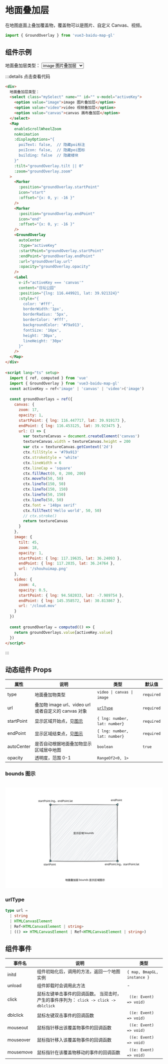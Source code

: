 # 地面叠加层  <Badge type="tip" text="^0.0.32" />

在地图底面上叠加覆盖物，覆盖物可以是图片、自定义 Canvas、视频。

```ts
import { GroundOverlay } from 'vue3-baidu-map-gl'
```

## 组件示例

<div>
  地面叠加层类型：
  <select class="mySelect" name="" id="" v-model="activeKey">
    <option value="image">image 图片叠加层</option>
    <option value="video">video 视频叠加层</option>
    <option value="canvas">canvas 画布叠加层</option>
  </select>
  <Map
    enableScrollWheelZoom
    noAnimation
    :displayOptions="{
      poiText: false,  // 隐藏poi标注
      poiIcon: false,  // 隐藏poi图标
      building: false  // 隐藏楼块
    }"
    :tilt="groundOverlay.tilt || 0"
    :zoom="groundOverlay.zoom"
  >
    <Marker
      :position="groundOverlay.startPoint"
      icon="start"
      :offset="{x: 0, y: -16 }"
    />
    <Marker
      :position="groundOverlay.endPoint"
      icon="end"
      :offset="{x: 0, y: -16 }"
    />
    <GroundOverlay
      autoCenter
      :type="activeKey"
      :startPoint="groundOverlay.startPoint"
      :endPoint="groundOverlay.endPoint"
      :url="groundOverlay.url"
      :opacity="groundOverlay.opacity"
    />
    <Label
      v-if="activeKey === 'canvas'"
      content="日坛公园"
      :position="{lng: 116.449921, lat: 39.921324}"
      :style="{
        color: '#fff',
        borderWidth:'1px',
        borderRadius: '5px',
        borderColor: '#fff',
        backgroundColor: '#79a913',
        fontSize: '16px',
        height: '30px',
        lineHeight: '30px'
      }"
    />
  </Map>
</div>

<script lang="ts" setup>
  import { ref, computed } from 'vue'

  const activeKey = ref<'image' | 'canvas' | 'video'>('canvas')

  const groundOverlays = ref({
    canvas: {
      zoom: 17,
      opacity: 1,
      startPoint: { lng: 116.447717, lat: 39.919173 },
      endPoint: { lng: 116.453125, lat: 39.923475 },
      url: () => {
        var textureCanvas = document.createElement('canvas')
        textureCanvas.width = textureCanvas.height = 200
        var ctx = textureCanvas.getContext('2d')
        ctx.fillStyle = '#79a913'
        ctx.strokeStyle = 'white'
        ctx.lineWidth = 6
        ctx.lineCap = 'square'
        ctx.fillRect(0, 0, 200, 200)
        ctx.moveTo(50, 50)
        ctx.lineTo(150, 50)
        ctx.lineTo(150, 150)
        ctx.lineTo(50, 150)
        ctx.lineTo(50, 50)
        ctx.stroke()
        return textureCanvas
      }
    },
    image: {
      tilt: 45,
      zoom: 18,
      opacity: 1,
      startPoint: { lng: 117.19635, lat: 36.24093 },
      endPoint: { lng: 117.20350, lat: 36.24764 },
      url: '/shouhuimap.png'
    },
    video: {
      zoom: 4,
      opacity: 0.5,
      startPoint: { lng: 94.582033, lat: -7.989754 },
      endPoint: { lng: 145.358572, lat: 30.813867 },
      url: '/cloud.mov'
    }
  })

  const groundOverlay = computed(() => {
    return groundOverlays.value[activeKey.value]
  })
</script>

:::details 点击查看代码

<!-- prettier-ignore -->
```html
<div>
  地面叠加层类型：
  <select class="mySelect" name="" id="" v-model="activeKey">
    <option value="image">image 图片叠加层</option>
    <option value="video">video 视频叠加层</option>
    <option value="canvas">canvas 画布叠加层</option>
  </select>
  <Map
    enableScrollWheelZoom
    noAnimation
    :displayOptions="{
      poiText: false,  // 隐藏poi标注
      poiIcon: false,  // 隐藏poi图标
      building: false  // 隐藏楼块
    }"
    :tilt="groundOverlay.tilt || 0"
    :zoom="groundOverlay.zoom"
  >
    <Marker
      :position="groundOverlay.startPoint"
      icon="start"
      :offset="{x: 0, y: -16 }"
    />
    <Marker
      :position="groundOverlay.endPoint"
      icon="end"
      :offset="{x: 0, y: -16 }"
    />
    <GroundOverlay
      autoCenter
      :type="activeKey"
      :startPoint="groundOverlay.startPoint"
      :endPoint="groundOverlay.endPoint"
      :url="groundOverlay.url"
      :opacity="groundOverlay.opacity"
    />
    <Label
      v-if="activeKey === 'canvas'"
      content="日坛公园"
      :position="{lng: 116.449921, lat: 39.921324}"
      :style="{
        color: '#fff',
        borderWidth:'1px',
        borderRadius: '5px',
        borderColor: '#fff',
        backgroundColor: '#79a913',
        fontSize: '16px',
        height: '30px',
        lineHeight: '30px'
      }"
    />
  </Map>
</div>

<script lang="ts" setup>
  import { ref, computed } from 'vue'
  import { GroundOverlay } from 'vue3-baidu-map-gl'
  const activeKey = ref<'image' | 'canvas' | 'video'>('image')

  const groundOverlays = ref({
    canvas: {
      zoom: 17,
      opacity: 1,
      startPoint: { lng: 116.447717, lat: 39.919173 },
      endPoint: { lng: 116.453125, lat: 39.923475 },
      url: () => {
        var textureCanvas = document.createElement('canvas')
        textureCanvas.width = textureCanvas.height = 200
        var ctx = textureCanvas.getContext('2d')
        ctx.fillStyle = '#79a913'
        ctx.strokeStyle = 'white'
        ctx.lineWidth = 6
        ctx.lineCap = 'square'
        ctx.fillRect(0, 0, 200, 200)
        ctx.moveTo(50, 50)
        ctx.lineTo(150, 50)
        ctx.lineTo(150, 150)
        ctx.lineTo(50, 150)
        ctx.lineTo(50, 50)
        ctx.font = '148px serif'
        ctx.fillText('Hello world', 50, 50)
        // ctx.stroke()
        return textureCanvas
      }
    },
    image: {
      tilt: 45,
      zoom: 18,
      opacity: 1,
      startPoint: { lng: 117.19635, lat: 36.24093 },
      endPoint: { lng: 117.2035, lat: 36.24764 },
      url: '/shouhuimap.png'
    },
    video: {
      zoom: 4,
      opacity: 0.5,
      startPoint: { lng: 94.582033, lat: -7.989754 },
      endPoint: { lng: 145.358572, lat: 30.813867 },
      url: '/cloud.mov'
    }
  })

  const groundOverlay = computed(() => {
    return groundOverlays.value[activeKey.value]
  })
</script>
```

:::

## 动态组件 Props

| 属性       | 说明                                                 | 类型                          | 默认值     |
| ---------- | ---------------------------------------------------- | ----------------------------- | ---------- |
| type       | 地面叠加物类型                                       | `video \| canvas \| image`    | `required` |
| url        | 叠加物 image url、video url 或者自定义的 canvas 对象 | [`urlType` ](#urltype)        | `required` |
| startPoint | 显示区域开始点，见[图示](#bounds-图示)                | `{ lng: number, lat: number}` | `required` |
| endPoint   | 显示区域结束点，见[图示](#bounds-图示)                | `{ lng: number, lat: number}` | `required` |
| autoCenter | 是否自动根据地面叠加物显示区域居中地图               | `boolean `                    | `true`     |
| opacity    | 透明度，范围 0-1                                     | `RangeOf2<0, 1>`              |            |

### bounds 图示

<br />
<div class="bounds-image">
  <img src="/bounds.svg" alt="">
</div>

<style>
  .dark .bounds-image{
    width: 60%;
    background: var(--vp-c-text-1);
  }
</style>

### urlType

```ts
type url =
  | string
  | HTMLCanvasElement
  | Ref<HTMLCanvasElement | string>
  | (() => HTMLCanvasElement | Ref<HTMLCanvasElement | string>)
```

## 组件事件

| 事件名    | 说明                                                                                   | 类型                        |
| --------- | -------------------------------------------------------------------------------------- | --------------------------- |
| initd     | 组件初始化后，调用的方法，返回一个地图实例                                             | `{ map, BmapGL, instance }` |
| unload    | 组件卸载时会调用此方法                                                                 | -                           |
| click     | 鼠标左键单击事件的回调函数。 当双击时，产生的事件序列为： `click -> click -> dblclick` | ` ((e: Event) => void)`     |
| dblclick  | 鼠标左键双击事件的回调函数                                                             | ` ((e: Event) => void)`     |
| mouseout  | 鼠标指针移出该覆盖物事件的回调函数                                                     | ` ((e: Event) => void)`     |
| mouseover | 鼠标指针移入该覆盖物事件的回调函数                                                     | ` ((e: Event) => void)`     |
| mousemove | 鼠标指针在该覆盖物移动的事件的回调函数                                                 | ` ((e: Event) => void)`     |
